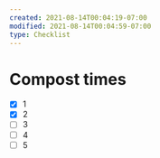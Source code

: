 ```yaml
---
created: 2021-08-14T00:04:19-07:00
modified: 2021-08-14T00:04:59-07:00
type: Checklist
---
```


# Compost times

- [x] 1
- [x] 2
- [ ] 3
- [ ] 4
- [ ] 5
